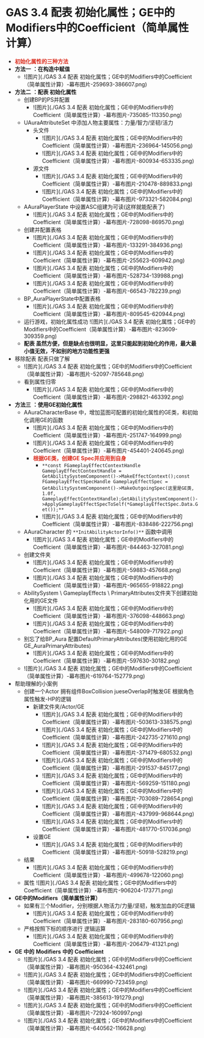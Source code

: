 # GAS 3.4 配表 初始化属性；GE中的Modifiers中的Coefficient（简单属性计算）
- <font color=#DC2D1E>**初始化属性的三种方法**</font>
- **方法一** **：在构造中赋值**
    -  ![图片](./GAS 3.4 配表 初始化属性；GE中的Modifiers中的Coefficient（简单属性计算）-幕布图片-259693-386607.png)
- **方法二** **：配表 初始化属性**
    - 创建BP的PS并配置
        -  ![图片](./GAS 3.4 配表 初始化属性；GE中的Modifiers中的Coefficient（简单属性计算）-幕布图片-735085-113350.png)
    - UAuraAttributeSet 中添加人物主要属性：力量/智力/坚韧/活力
        - 头文件
            -  ![图片](./GAS 3.4 配表 初始化属性；GE中的Modifiers中的Coefficient（简单属性计算）-幕布图片-236964-145056.png)
            -  ![图片](./GAS 3.4 配表 初始化属性；GE中的Modifiers中的Coefficient（简单属性计算）-幕布图片-800934-653335.png)
        - 源文件
            -  ![图片](./GAS 3.4 配表 初始化属性；GE中的Modifiers中的Coefficient（简单属性计算）-幕布图片-210478-889833.png)
            -  ![图片](./GAS 3.4 配表 初始化属性；GE中的Modifiers中的Coefficient（简单属性计算）-幕布图片-973321-582084.png)
    - AAuraPlayerState 中设置ASC组建为可读(这样就能配表了)
        -  ![图片](./GAS 3.4 配表 初始化属性；GE中的Modifiers中的Coefficient（简单属性计算）-幕布图片-728098-869570.png)
    - 创建并配置表格
        -  ![图片](./GAS 3.4 配表 初始化属性；GE中的Modifiers中的Coefficient（简单属性计算）-幕布图片-133291-384936.png)
        -  ![图片](./GAS 3.4 配表 初始化属性；GE中的Modifiers中的Coefficient（简单属性计算）-幕布图片-255623-609942.png)
        -  ![图片](./GAS 3.4 配表 初始化属性；GE中的Modifiers中的Coefficient（简单属性计算）-幕布图片-528734-139988.png)
        -  ![图片](./GAS 3.4 配表 初始化属性；GE中的Modifiers中的Coefficient（简单属性计算）-幕布图片-66543-782239.png)
    - BP_AuraPlayerState中配置表格
        -  ![图片](./GAS 3.4 配表 初始化属性；GE中的Modifiers中的Coefficient（简单属性计算）-幕布图片-809545-620944.png)
    - 运行游戏，初始化属性成功 ![图片](./GAS 3.4 配表 初始化属性；GE中的Modifiers中的Coefficient（简单属性计算）-幕布图片-823609-309359.png)
    - **配表 虽然方便，但是缺点也很明显，这里只能起到初始化的作用，最大最小值无效，不如别的地方功能性更强**
- 移除配表 配表只做了解
    -  ![图片](./GAS 3.4 配表 初始化属性；GE中的Modifiers中的Coefficient（简单属性计算）-幕布图片-52097-785648.png)
    - 看到属性归零
        -  ![图片](./GAS 3.4 配表 初始化属性；GE中的Modifiers中的Coefficient（简单属性计算）-幕布图片-298821-463392.png)
- **方法三** **：使用GE初始化属性**
    - AAuraCharacterBase 中，增加蓝图可配置的初始化属性的GE类，和初始化调用GE的函数
        -  ![图片](./GAS 3.4 配表 初始化属性；GE中的Modifiers中的Coefficient（简单属性计算）-幕布图片-251747-164999.png)
        -  ![图片](./GAS 3.4 配表 初始化属性；GE中的Modifiers中的Coefficient（简单属性计算）-幕布图片-454401-240645.png)
        - <font color=#DC2D1E>**根据GE类，创建GE Spec并应用到自身**</font>
            - `**const FGameplayEffectContextHandle GameplayEffectContextHandle = GetAbilitySystemComponent()->MakeEffectContext();const FGameplayEffectSpecHandle GameplayEffectSpec = GetAbilitySystemComponent()->MakeOutgoingSpec(这里是GE类, 1.0f, GameplayEffectContextHandle);GetAbilitySystemComponent()->ApplyGameplayEffectSpecToSelf(*GameplayEffectSpec.Data.Get());**`
            -  ![图片](./GAS 3.4 配表 初始化属性；GE中的Modifiers中的Coefficient（简单属性计算）-幕布图片-838486-222756.png)
    - AAuraCharacter 的 `**InitAbilityActorInfo()**` 函数中调用
        -  ![图片](./GAS 3.4 配表 初始化属性；GE中的Modifiers中的Coefficient（简单属性计算）-幕布图片-844463-327081.png)
    - 创建文件夹
        -  ![图片](./GAS 3.4 配表 初始化属性；GE中的Modifiers中的Coefficient（简单属性计算）-幕布图片-59883-457668.png)
        -  ![图片](./GAS 3.4 配表 初始化属性；GE中的Modifiers中的Coefficient（简单属性计算）-幕布图片-965655-918822.png)
    - AbilitySystem \ GameplayEffects \ PrimaryAttributes文件夹下创建初始化用的GE文件
        -  ![图片](./GAS 3.4 配表 初始化属性；GE中的Modifiers中的Coefficient（简单属性计算）-幕布图片-376098-448663.png)
        -  ![图片](./GAS 3.4 配表 初始化属性；GE中的Modifiers中的Coefficient（简单属性计算）-幕布图片-548009-717922.png)
    - 别忘了给BP_Aura 配置DefaultPrimaryAttributes(使用初始化用的GE   GE_AuraPrimaryAttributes)
        -  ![图片](./GAS 3.4 配表 初始化属性；GE中的Modifiers中的Coefficient（简单属性计算）-幕布图片-597630-30182.png)
    -  ![图片](./GAS 3.4 配表 初始化属性；GE中的Modifiers中的Coefficient（简单属性计算）-幕布图片-619764-152779.png)
- 帮助理解的小案例
    - 创建一个Actor 拥有组件BoxCollision jueseOverlap时触发GE 根据角色属性触发-HP的逻辑
        - 新建文件夹/Actor/GE
            -  ![图片](./GAS 3.4 配表 初始化属性；GE中的Modifiers中的Coefficient（简单属性计算）-幕布图片-503613-338575.png)
            -  ![图片](./GAS 3.4 配表 初始化属性；GE中的Modifiers中的Coefficient（简单属性计算）-幕布图片-242735-271610.png)
            -  ![图片](./GAS 3.4 配表 初始化属性；GE中的Modifiers中的Coefficient（简单属性计算）-幕布图片-371479-680532.png)
            -  ![图片](./GAS 3.4 配表 初始化属性；GE中的Modifiers中的Coefficient（简单属性计算）-幕布图片-291537-845177.png)
            -  ![图片](./GAS 3.4 配表 初始化属性；GE中的Modifiers中的Coefficient（简单属性计算）-幕布图片-569259-151180.png)
            -  ![图片](./GAS 3.4 配表 初始化属性；GE中的Modifiers中的Coefficient（简单属性计算）-幕布图片-703089-728654.png)
            -  ![图片](./GAS 3.4 配表 初始化属性；GE中的Modifiers中的Coefficient（简单属性计算）-幕布图片-437999-968644.png)
            -  ![图片](./GAS 3.4 配表 初始化属性；GE中的Modifiers中的Coefficient（简单属性计算）-幕布图片-481770-517036.png)
        - 设置GE
            -  ![图片](./GAS 3.4 配表 初始化属性；GE中的Modifiers中的Coefficient（简单属性计算）-幕布图片-50918-528219.png)
    - 结果
        -  ![图片](./GAS 3.4 配表 初始化属性；GE中的Modifiers中的Coefficient（简单属性计算）-幕布图片-499678-122060.png)
    - 属性 ![图片](./GAS 3.4 配表 初始化属性；GE中的Modifiers中的Coefficient（简单属性计算）-幕布图片-906204-173771.png)
- **GE中的Modifiers（简单属性计算）**
    - 如果有三个Modifier，分别根据人物活力/力量/坚韧，触发加血的GE逻辑
        -  ![图片](./GAS 3.4 配表 初始化属性；GE中的Modifiers中的Coefficient（简单属性计算）-幕布图片-283180-607956.png)
    - 严格按照下标的顺序进行 逻辑运算
        -  ![图片](./GAS 3.4 配表 初始化属性；GE中的Modifiers中的Coefficient（简单属性计算）-幕布图片-206479-41321.png)
- **GE** **中的** **Modifiers** **中的** **Coefficient**
    -  ![图片](./GAS 3.4 配表 初始化属性；GE中的Modifiers中的Coefficient（简单属性计算）-幕布图片-950364-432461.png)
    -  ![图片](./GAS 3.4 配表 初始化属性；GE中的Modifiers中的Coefficient（简单属性计算）-幕布图片-669990-723459.png)
    -  ![图片](./GAS 3.4 配表 初始化属性；GE中的Modifiers中的Coefficient（简单属性计算）-幕布图片-385613-191279.png)
    -  ![图片](./GAS 3.4 配表 初始化属性；GE中的Modifiers中的Coefficient（简单属性计算）-幕布图片-72924-160997.png)
    -  ![图片](./GAS 3.4 配表 初始化属性；GE中的Modifiers中的Coefficient（简单属性计算）-幕布图片-640562-116628.png)